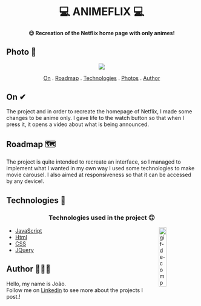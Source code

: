 <h1 align="center">
   💻 ANIMEFLIX 💻
</h1>

<h4 align="center">
  😉 Recreation of the Netflix home page with only animes!
</h4>

## Photo 🎴
   <div align='center' >
   <img src="./src/assets/movie.gif">
  
   </div>

<p align="center">   
   <a href="#On">On</a> .
   <a href="#Roadmap">Roadmap</a> .
   <a href="#Technologies">Technologies</a> .
   <a href="#Photos">Photos</a> . 
   <a href="#Author">Author</a> 
   
 </p>

   
   
 ## On ✔
     
   <p> The project and in order to recreate the homepage of Netflix, I made some changes to be anime only.
   I gave life to the watch button so that when I press it, it opens a video about what is being announced. </p>
   
   
   
 ## Roadmap 🗺

   
   <p>The project is quite intended to recreate an interface, so I managed to implement what I wanted in my own way
   I used some technologies to make movie carousel. I also aimed at responsiveness so that it can be accessed by any device!.</p>
   
   
 ## Technologies 🚀
   
   <h3 align="center"> Technologies used in the project 🙃 </h3>
   
   <img src='./src/assets/computer1.gif' alt='gif-de-computador' align='right' width='20%'/>

- [JavaScript](https://developer.mozilla.org/pt-BR/docs/Web/JavaScript) 
- [Html](https://developer.mozilla.org/pt-BR/docs/Web/HTML/Element/html/)  
- [CSS](https://developer.mozilla.org/pt-BR/docs/Web/CSS)  
- [JQuery](https://jquery.com/)  
   
   
 
 ## Author 🙋🏾‍♂️
   <p> Hello, my name is João. <br> Follow me on <a href="https://www.linkedin.com/in/joaosoaressilva/" target="_blank">Linkedin</a> to see more about the projects I post.!</p>
